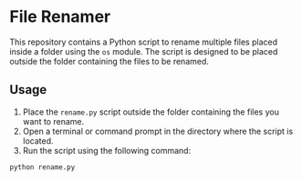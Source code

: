 # File Renamer

This repository contains a Python script to rename multiple files placed inside a folder using the `os` module. The script is designed to be placed outside the folder containing the files to be renamed.

## Usage

1. Place the `rename.py` script outside the folder containing the files you want to rename.
2. Open a terminal or command prompt in the directory where the script is located.
3. Run the script using the following command:

```bash
python rename.py
